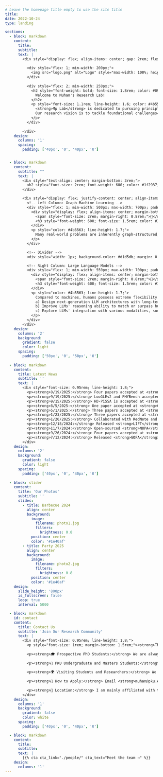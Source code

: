 ```yaml
---
# Leave the homepage title empty to use the site title
title:
date: 2022-10-24
type: landing

sections:
  - block: markdown
    content:
      title:
      subtitle:
      text: |
        <div style="display: flex; align-items: center; gap: 2rem; flex-wrap: wrap;">
  
          <div style="flex: 1; min-width: 200px;">
            <img src="logo.png" alt="Logo" style="max-width: 100%; height: auto;">
          </div>
  
          <div style="flex: 2; min-width: 250px;">
            <h2 style="font-weight: bold; font-size: 1.8rem; color: #090a0aff; margin-bottom: 1rem;">
              Welcome to Muhan's Research Lab!
            </h2>
            <p style="font-size: 1.1rem; line-height: 1.6; color: #4b5563;">
              <strong>Mμ Lab</strong> is dedicated to pursuing principled and transformative research in <strong>artificial intelligence</strong> and <strong>machine learning</strong>. While our current focus spans <strong>graph learning</strong> and <strong>large language models</strong>, our long-term mission is broader: to accelerate the development of <strong>artificial general intelligence (AGI)</strong> and deepen the scientific understanding of intelligence itself. We strive to combine <strong>theoretical rigor</strong> with practical impact, designing algorithms that are not only powerful but also <strong>explainable</strong>, <strong>efficient</strong>, and <strong>generalizable</strong> across diverse dimensions.
              Our research vision is to tackle foundational challenges—spanning <strong>model architectures</strong>, <strong>reasoning</strong>, <strong>memory</strong>, <strong>multi-modal intelligence</strong>, and <strong>AI for science</strong>—that push the boundaries of what machines can achieve. Mμ Lab is a place for creative, passionate, and ambitious researchers who aim to produce work that stands the test of time, advances the science of AI, and benefits society in profound ways.
            </p>
          </div>
  
        </div>
    design:
      columns: '1'
      spacing:
        padding: ['40px', '0', '40px', '0']


  - block: markdown
    content:
      subtitle: ""
      text: |
        <div style="text-align: center; margin-bottom: 3rem;">
          <h2 style="font-size: 2rem; font-weight: 600; color: #1f2937; margin: 0;">Research Interests</h2>
        </div>

        <div style="display: flex; justify-content: center; align-items: flex-start; gap: 2rem; margin-bottom: 3rem; max-width: 1400px; margin-left: auto; margin-right: auto;">
          <!-- Left Column: Graph Machine Learning -->
          <div style="flex: 1; min-width: 500px; max-width: 700px; padding: 1rem;">
            <div style="display: flex; align-items: center; margin-bottom: 1rem;">
              <span style="font-size: 2rem; margin-right: 0.8rem;">🔗</span>
              <h3 style="font-weight: 600; font-size: 1.5rem; color: #1f2937; margin: 0;">Graph Machine Learning</h3>
            </div>
            <p style="color: #4b5563; line-height: 1.7;">
              Many real-world problems are inherently graph-structured, such as social networks, biological networks, the World Wide Web, molecules, circuits, brains, road networks, and knowledge graphs. Many machine learning algorithms are also defined on graphs, such as neural networks and graphical models. In this field, we develop algorithms and theories for learning over graphs, and apply them to problems like link prediction, graph classification, graph structure optimization, and knowledge graph reasoning. We are also interested in practical applications of graph neural networks, including brain modeling, drug discovery, circuit design, and healthcare applications.
            </p>
          </div>

          <!-- Divider -->
          <div style="width: 1px; background-color: #d1d5db; margin: 0 2rem;"></div>

          <!-- Right Column: Large Language Models -->
          <div style="flex: 1; min-width: 550px; max-width: 700px; padding: 1rem;">
            <div style="display: flex; align-items: center; margin-bottom: 1rem;">
              <span style="font-size: 2rem; margin-right: 0.8rem;">🤖</span>
              <h3 style="font-weight: 600; font-size: 1.5rem; color: #1f2937; margin: 0;">Large Language Models</h3>
            </div>
            <p style="color: #4b5563; line-height: 1.7;">
              Compared to machines, humans possess extreme flexibility in handling unseen tasks in a few-shot/zero-shot way, much of which is attributed to human system-II intelligence for complex logical reasoning, task planning, causal reasoning, and inductive generalization. Large language models (LLMs) have shown unprecedented improvement in such abilities, but still face challenges in top human-level tasks, such as scientific innovation, software engineering, long-form writing, and autonomous agents. In this field, we aim to:
              a) Design next-generation LLM architectures with long-term memory, human-like learning mechanisms, fast training/inference, and superior long-context abilities.  
              b) Improve LLMs' reasoning ability to match or surpass humans in the most complex tasks.  
              c) Explore LLMs' integration with various modalities, such as graphs, code, relational databases (RDB), images, and videos.
            </p>
          </div>
        </div>
    design:
      columns: '2'
      background:
        gradient: false
        color: light
      spacing:
        padding: ['50px', '0', '50px', '0']
  
  - block: markdown
    content:
      title: Latest News
      subtitle: ''
      text: |
        <div style="font-size: 0.95rem; line-height: 1.8;">
          <p><strong>9/19/2025:</strong> Four papers accepted at <strong>NeurIPS-25</strong>! Congrats to Fanxu, Pingzhi, Juntong, Yi, Shijia and Yanan! 🎉</p>
          <p><strong>9/19/2025:</strong> LooGLEv2 and PHYBench accepted at <strong>NeurIPS-25</strong> Datasets and Benchmarks track! Congrats to Ziyuan, Yuxuan, Jiaqi and Shi! 🎉</p>
          <p><strong>9/15/2025:</strong> HD-PiSSA is accepted at <strong>EMNLP-25</strong> as an <strong>oral</strong> presentation! Congrats to Yiding and Fanxu! 🎉</p>
          <p><strong>8/5/2025:</strong> One paper accepted at <strong>CIKM-25</strong>! Congrats to Weishuo! 🎉</p>
          <p><strong>5/1/2025:</strong> Three papers accepted at <strong>ICML-25</strong>! Congrats to Fanxu, Yanbo and Zian! 🎉</p>
          <p><strong>1/23/2025:</strong> Three papers accepted at <strong>ICLR-25</strong>! Congrats to Lecheng, Haotong and Zian! 🎉</p>
          <p><strong>1/20/2025:</strong> Collaborated with RedNote and released <strong>RedStar</strong>, a long-chain-of-thought O1-like model for complex reasoning. <a href="https://arxiv.org/pdf/2501.11284" style="color: #2563eb;">See the preprint</a>.</p>
          <p><strong>12/18/2024:</strong> Released <strong>LIFT</strong>, a new paradigm to address long context problems of LLMs by fine-tuning long input into model parameters. <a href="https://arxiv.org/pdf/2412.13626" style="color: #2563eb;">See the preprint</a>.</p>
          <p><strong>11/7/2024:</strong> Open-sourced <strong>NUPA</strong> studying the Numerical Understanding and Processing Abilities of LLMs with 4 numerical representations and 17 distinct tasks.</p>
          <p><strong>9/26/2024:</strong> Four papers accepted at <strong>NeurIPS-24</strong>! Congrats to Fanxu, Cai, Xiaojuan and Yanbo! 🎉</p>
          <p><strong>7/12/2024:</strong> Released <strong>GOFA</strong>, the Generative One For All model for tackling all tasks on all kinds of graphs.</p>
        </div>
    design:
      columns: '2'
      background:
        gradient: false
        color: light
      spacing:
        padding: ['40px', '0', '40px', '0']
  
  - block: slider
    content:
      title: 'Our Photos'
      subtitle: ''
      slides:
        - title: Barbecue 2024
          align: center
          background:
            image:
              filename: photo1.jpg
              filters:
                brightness: 0.8
            position: center
            color: '#1e40af'
        - title: Party 2025
          align: center
          background:
            image:
              filename: photo2.jpg
              filters:
                brightness: 0.8
            position: center
            color: '#1e40af'
    design:
      slide_height: '800px'
      is_fullscreen: false
      loop: true
      interval: 5000

  - block: markdown
    id: contact
    content:
      title: Contact Us
      subtitle: 'Join Our Research Community'
      text: |
        <div style="font-size: 0.95rem; line-height: 1.8;">
          <p style="font-size: 1rem; margin-bottom: 1.5rem;"><strong>Thank you so much for your interest in our work!</strong> We are actively looking for students and collaborators. MuLab welcomes applicants from diverse backgrounds.</p>
          
          <p><strong>🎓 Prospective PhD Students:</strong> We are always looking for strong PhD students with interests in Graph Machine Learning and Large Language Model Reasoning. I am looking for students who meet at least three criteria: creativity and passion for research, solid math skills, solid coding skills, and good English. <em>Note: Please do not email regarding PhD admission as decisions are made by committee.</em></p>
          
          <p><strong>🎯 PKU Undergraduate and Masters Students:</strong> We are happy to work with masters or undergraduate students at Peking University. We expect some prior experience in ML/AI and a minimum of 10 hours per week commitment. You are especially welcome if you have interdisciplinary backgrounds while being proficient in coding.</p>
          
          <p><strong>🌍 Visiting Students and Researchers:</strong> We take visitors on a rolling basis, and generally prefer visitors to stay for at least 6 months for high-quality collaborative work. Please email Prof. Zhang with your research interests and proposed duration.</p>
          
          <p><strong>📧 How to Apply:</strong> Email <strong>muhan@pku.edu.cn</strong> with subject line: [Application Type] - [Your Name] - [Your Institution]. Due to the large number of applicants, I may not be able to respond to every email. Thank you for understanding!</p>
          
          <p><strong>📍 Location:</strong> I am mainly affiliated with the Institute for AI (人工智能研究院) at the main campus (燕园) of PKU. Your office will be there - no need to go to Changping campus.</p>
        </div>
    design:
      columns: '1'
      background:
        gradient: false
        color: white
      spacing:
        padding: ['40px', '0', '40px', '0']

  - block: markdown
    content:
      title:
      subtitle:
      text: |
        {{% cta cta_link="./people/" cta_text="Meet the team →" %}}
    design:
      columns: '1'
---
```

